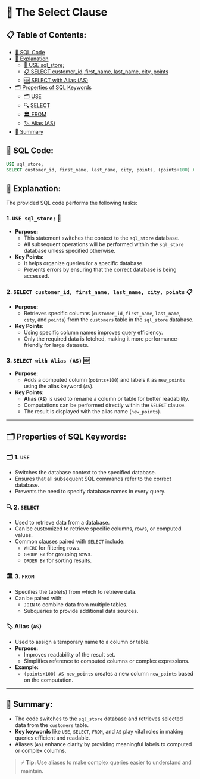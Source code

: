 
# 🌟 The Select Clause

## 📋 Table of Contents:
- [📜 SQL Code](#-sql-code)
- [📖 Explanation](#-explanation)
  - [🔄 USE sql_store;](#1-use-sql_store-)
  - [📋 SELECT customer_id, first_name, last_name, city, points](#2-select-customer_id-first_name_last_name_city_points)
  - [🆕 SELECT with Alias (AS)](#3-select-with-alias-as)
- [🗂️ Properties of SQL Keywords](#%EF%B8%82%EF%B8%8F-properties-of-sql-keywords)
  - [🗂️ USE](#%EF%B8%82%EF%B8%8F-1-use)
  - [🔍 SELECT](#-2-select)
  - [🏛️ FROM](#%F0%9F%8F%9B%EF%B8%8F-3-from)
  - [🏷️ Alias (AS)](#%F0%9F%8F%B7%EF%B8%8F-alias-as)
- [🚀 Summary](#-summary)

## 📜 SQL Code:
```sql
USE sql_store;
SELECT customer_id, first_name, last_name, city, points, (points+100) AS new_points FROM customers;
```

## 📖 Explanation:
The provided SQL code performs the following tasks:

### 1. `USE sql_store;` 🔄
- **Purpose:**
  - This statement switches the context to the `sql_store` database.
  - All subsequent operations will be performed within the `sql_store` database unless specified otherwise.
- **Key Points:**
  - It helps organize queries for a specific database.
  - Prevents errors by ensuring that the correct database is being accessed.

### 2. `SELECT customer_id, first_name, last_name, city, points` 📋
- **Purpose:**
  - Retrieves specific columns (`customer_id`, `first_name`, `last_name`, `city`, and `points`) from the `customers` table in the `sql_store` database.
- **Key Points:**
  - Using specific column names improves query efficiency.
  - Only the required data is fetched, making it more performance-friendly for large datasets.

### 3. `SELECT with Alias (AS)` 🆕
- **Purpose:**
  - Adds a computed column (`points+100`) and labels it as `new_points` using the alias keyword (`AS`).
- **Key Points:**
  - **Alias (`AS`)** is used to rename a column or table for better readability.
  - Computations can be performed directly within the `SELECT` clause.
  - The result is displayed with the alias name (`new_points`).

---

## 🗂️ Properties of SQL Keywords:

### 🗂️ 1. `USE`
- Switches the database context to the specified database.
- Ensures that all subsequent SQL commands refer to the correct database.
- Prevents the need to specify database names in every query.

### 🔍 2. `SELECT`
- Used to retrieve data from a database.
- Can be customized to retrieve specific columns, rows, or computed values.
- Common clauses paired with `SELECT` include:
  - `WHERE` for filtering rows.
  - `GROUP BY` for grouping rows.
  - `ORDER BY` for sorting results.

### 🏛️ 3. `FROM`
- Specifies the table(s) from which to retrieve data.
- Can be paired with:
  - `JOIN` to combine data from multiple tables.
  - Subqueries to provide additional data sources.

### 🏷️ Alias (`AS`)
- Used to assign a temporary name to a column or table.
- **Purpose:**
  - Improves readability of the result set.
  - Simplifies reference to computed columns or complex expressions.
- **Example:**
  - `(points+100) AS new_points` creates a new column `new_points` based on the computation.

---

## 🚀 Summary:
- The code switches to the `sql_store` database and retrieves selected data from the `customers` table.
- **Key keywords** like `USE`, `SELECT`, `FROM`, and `AS` play vital roles in making queries efficient and readable.
- Aliases (`AS`) enhance clarity by providing meaningful labels to computed or complex columns.

> ⚡ **Tip:** Use aliases to make complex queries easier to understand and maintain.

